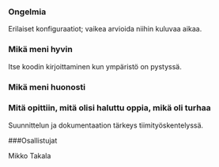 ### Ongelmia

Erilaiset konfiguraatiot; vaikea arvioida niihin kuluvaa aikaa.

### Mikä meni hyvin

Itse koodin kirjoittaminen kun ympäristö on pystyssä.


### Mikä meni huonosti



### Mitä opittiin, mitä olisi haluttu oppia, mikä oli turhaa

Suunnittelun ja dokumentaation tärkeys tiimityöskentelyssä.

###Osallistujat

Mikko Takala
